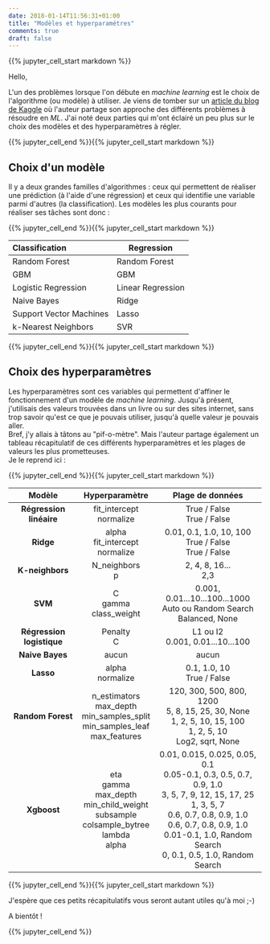 ```yaml
---
date: 2018-01-14T11:56:31+01:00
title: "Modèles et hyperparamétres"
comments: true
draft: false
---
```

{{% jupyter_cell_start markdown %}}

Hello,  
  
L'un des problèmes lorsque l'on débute en *machine learning* est le choix de l'algorithme (ou modèle) à utiliser. Je viens de tomber sur un [article du blog de Kaggle](http://blog.kaggle.com/2016/07/21/approaching-almost-any-machine-learning-problem-abhishek-thakur/) où l'auteur partage son approche des différents problèmes à résoudre en *ML*. J'ai noté deux parties qui m'ont éclairé un peu plus sur le choix des modèles et des hyperparamètres à régler.

{{% jupyter_cell_end %}}{{% jupyter_cell_start markdown %}}

## Choix d'un modèle

Il y a deux grandes familles d'algorithmes : ceux qui permettent de réaliser une prédiction (à l'aide d'une régression) et ceux qui identifie une variable parmi d'autres (la classification). Les modèles les plus courants pour réaliser ses tâches sont donc :

{{% jupyter_cell_end %}}{{% jupyter_cell_start markdown %}}

Classification | Regression
:- | -
Random Forest | Random Forest
GBM | GBM
Logistic Regression | Linear Regression
Naive Bayes | Ridge
Support Vector Machines | Lasso
k-Nearest Neighbors | SVR

{{% jupyter_cell_end %}}{{% jupyter_cell_start markdown %}}

## Choix des hyperparamètres

Les hyperparamètres sont ces variables qui permettent d'affiner le fonctionnement d'un modèle de *machine learning*. Jusqu'à présent, j'utilisais des valeurs trouvées dans un livre ou sur des sites internet, sans trop savoir qu'est ce que je pouvais utiliser, jusqu'à quelle valeur je pouvais aller.  
Bref, j'y allais à tâtons au "pif-o-mètre". Mais l'auteur partage également un tableau récapitulatif de ces différents hyperparamètres et les plages de valeurs les plus prometteuses.  
Je le reprend ici :

{{% jupyter_cell_end %}}{{% jupyter_cell_start markdown %}}

Modèle | Hyperparamètre | Plage de données
 :-------: | :----------------: | :-----------------:
**Régression linéaire** | fit_intercept<br>normalize | True / False<br>True / False
**Ridge** | alpha<br>fit_intercept<br>normalize | 0.01, 0.1, 1.0, 10, 100<br>True / False<br>True / False
**K-neighbors** | N_neighbors<br>p | 2, 4, 8, 16...<br>2,3
**SVM** | C<br>gamma<br>class_weight | 0.001, 0.01...10...100...1000<br>Auto ou Random Search<br>Balanced, None
**Régression logistique** | Penalty<br>C | L1 ou I2<br>0.001, 0.01...10...100
**Naive Bayes** | aucun | aucun
**Lasso** | alpha<br>normalize | 0.1, 1.0, 10<br>True / False
**Random Forest** | n_estimators<br>max_depth<br>min_samples_split<br>min_samples_leaf<br>max_features | 120, 300, 500, 800, 1200<br>5, 8, 15, 25, 30, None<br>1, 2, 5, 10, 15, 100<br>1, 2, 5, 10<br>Log2, sqrt, None
**Xgboost** | eta<br>gamma<br>max_depth<br>min_child_weight<br>subsample<br>colsample_bytree<br>lambda<br>alpha | 0.01, 0.015, 0.025, 0.05, 0.1<br>0.05-0.1, 0.3, 0.5, 0.7, 0.9, 1.0<br>3, 5, 7, 9, 12, 15, 17, 25<br>1, 3, 5, 7<br>0.6, 0.7, 0.8, 0.9, 1.0<br>0.6, 0.7, 0.8, 0.9, 1.0<br>0.01-0.1, 1.0, Random Search<br>0, 0.1, 0.5, 1.0, Random Search


{{% jupyter_cell_end %}}{{% jupyter_cell_start markdown %}}

J'espère que ces petits récapitulatifs vous seront autant utiles qu'à moi ;-)

A bientôt !

{{% jupyter_cell_end %}}